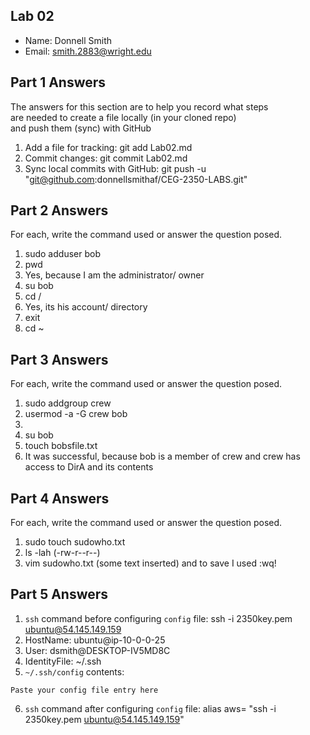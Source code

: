 ## Lab 02

- Name: Donnell Smith
- Email: smith.2883@wright.edu

## Part 1 Answers

The answers for this section are to help you record what steps  
are needed to create a file locally (in your cloned repo)  
and push them (sync) with GitHub

1. Add a file for tracking: git add Lab02.md
2. Commit changes: git commit Lab02.md
3. Sync local commits with GitHub: git push -u "git@github.com:donnellsmithaf/CEG-2350-LABS.git"

## Part 2 Answers

For each, write the command used or answer the question posed.

1. sudo adduser bob
2. pwd
3. Yes, because I am the administrator/ owner
4. su bob
5. cd /
6. Yes, its his account/ directory
7. exit
8. cd ~

## Part 3 Answers

For each, write the command used or answer the question posed.

1. sudo addgroup crew
2. usermod -a -G crew bob
3. 
4. su bob
5. touch bobsfile.txt
6. It was successful, because bob is a member of crew and crew has access to DirA and its contents 

## Part 4 Answers

For each, write the command used or answer the question posed.

1. sudo touch sudowho.txt
2. ls -lah (-rw-r--r--)
3. vim sudowho.txt (some text inserted) and to save I used :wq!

## Part 5 Answers

1. `ssh` command before configuring `config` file: ssh -i 2350key.pem ubuntu@54.145.149.159
2. HostName: ubuntu@ip-10-0-0-25
3. User: dsmith@DESKTOP-IV5MD8C
4. IdentityFile: ~/.ssh
5. `~/.ssh/config` contents: 

```
Paste your config file entry here
```

6. `ssh` command after configuring `config` file: alias aws= "ssh -i 2350key.pem ubuntu@54.145.149.159"

